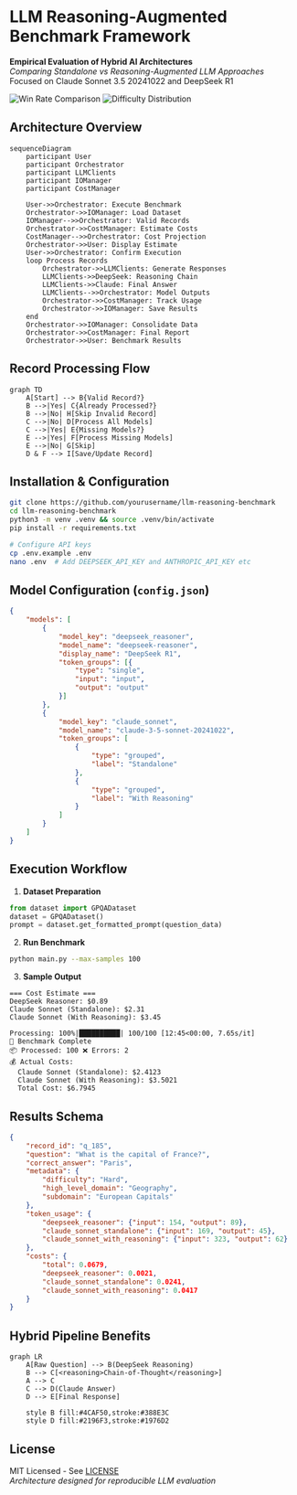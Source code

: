 # LLM Reasoning-Augmented Benchmark Framework

**Empirical Evaluation of Hybrid AI Architectures**  
*Comparing Standalone vs Reasoning-Augmented LLM Approaches*
Focused on Claude Sonnet 3.5 20241022 and DeepSeek R1


![Win Rate Comparison](src/utils/win_rate_chart.png)
![Difficulty Distribution](src/utils/difficulty_chart.png)
## Architecture Overview

```mermaid
sequenceDiagram
    participant User
    participant Orchestrator
    participant LLMClients
    participant IOManager
    participant CostManager

    User->>Orchestrator: Execute Benchmark
    Orchestrator->>IOManager: Load Dataset
    IOManager-->>Orchestrator: Valid Records
    Orchestrator->>CostManager: Estimate Costs
    CostManager-->>Orchestrator: Cost Projection
    Orchestrator->>User: Display Estimate
    User->>Orchestrator: Confirm Execution
    loop Process Records
        Orchestrator->>LLMClients: Generate Responses
        LLMClients->>DeepSeek: Reasoning Chain
        LLMClients->>Claude: Final Answer
        LLMClients-->>Orchestrator: Model Outputs
        Orchestrator->>CostManager: Track Usage
        Orchestrator->>IOManager: Save Results
    end
    Orchestrator->>IOManager: Consolidate Data
    Orchestrator->>CostManager: Final Report
    Orchestrator->>User: Benchmark Results
```

## Record Processing Flow

```mermaid
graph TD
    A[Start] --> B{Valid Record?}
    B -->|Yes| C{Already Processed?}
    B -->|No| H[Skip Invalid Record]
    C -->|No| D[Process All Models]
    C -->|Yes| E{Missing Models?}
    E -->|Yes| F[Process Missing Models]
    E -->|No| G[Skip]
    D & F --> I[Save/Update Record]
```

## Installation & Configuration

```bash
git clone https://github.com/yourusername/llm-reasoning-benchmark
cd llm-reasoning-benchmark
python3 -m venv .venv && source .venv/bin/activate
pip install -r requirements.txt

# Configure API keys
cp .env.example .env
nano .env  # Add DEEPSEEK_API_KEY and ANTHROPIC_API_KEY etc
```

## Model Configuration (`config.json`)
```json
{
    "models": [
        {
            "model_key": "deepseek_reasoner",
            "model_name": "deepseek-reasoner",
            "display_name": "DeepSeek R1",
            "token_groups": [{
                "type": "single",
                "input": "input",
                "output": "output"
            }]
        },
        {
            "model_key": "claude_sonnet",
            "model_name": "claude-3-5-sonnet-20241022",
            "token_groups": [
                {
                    "type": "grouped",
                    "label": "Standalone"
                },
                {
                    "type": "grouped",
                    "label": "With Reasoning"
                }
            ]
        }
    ]
}
```

## Execution Workflow

1. **Dataset Preparation**
```python
from dataset import GPQADataset
dataset = GPQADataset()
prompt = dataset.get_formatted_prompt(question_data)
```

2. **Run Benchmark**
```bash
python main.py --max-samples 100
```

3. **Sample Output**
```
=== Cost Estimate ===
DeepSeek Reasoner: $0.89
Claude Sonnet (Standalone): $2.31 
Claude Sonnet (With Reasoning): $3.45

Processing: 100%|██████████| 100/100 [12:45<00:00, 7.65s/it]
🎯 Benchmark Complete
📦 Processed: 100 ❌ Errors: 2
💰 Actual Costs:
  Claude Sonnet (Standalone): $2.4123
  Claude Sonnet (With Reasoning): $3.5021
  Total Cost: $6.7945
```

## Results Schema

```json
{
    "record_id": "q_185",
    "question": "What is the capital of France?",
    "correct_answer": "Paris",
    "metadata": {
        "difficulty": "Hard",
        "high_level_domain": "Geography",
        "subdomain": "European Capitals"
    },
    "token_usage": {
        "deepseek_reasoner": {"input": 154, "output": 89},
        "claude_sonnet_standalone": {"input": 169, "output": 45},
        "claude_sonnet_with_reasoning": {"input": 323, "output": 62}
    },
    "costs": {
        "total": 0.0679,
        "deepseek_reasoner": 0.0021,
        "claude_sonnet_standalone": 0.0241,
        "claude_sonnet_with_reasoning": 0.0417
    }
}
```


## Hybrid Pipeline Benefits

```mermaid
graph LR
    A[Raw Question] --> B(DeepSeek Reasoning)
    B --> C[<reasoning>Chain-of-Thought</reasoning>]
    A --> C
    C --> D(Claude Answer)
    D --> E[Final Response]
    
    style B fill:#4CAF50,stroke:#388E3C
    style D fill:#2196F3,stroke:#1976D2
```

## License
MIT Licensed - See [LICENSE](LICENSE)  
*Architecture designed for reproducible LLM evaluation*
